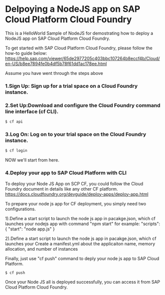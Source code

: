 # Delpoying a NodeJS app on SAP Cloud Platform Cloud Foundry
This is a HelloWorld Sample of NodeJS for demostrating how to deploy a NodeJS app on SAP Cloud Platform Cloud Foundry.

To get started with SAP Cloud Platform Cloud Foundry, please follow the how-to guide below:
https://help.sap.com/viewer/65de2977205c403bbc107264b8eccf4b/Cloud/en-US/b8ee7894fe0b4df5b78f61dd1ac178ee.html

Assume you have went through the steps above 

### 1.Sign Up: Sign up for a trial space on a Cloud Foundry instance.

### 2.Set Up:Download and configure the Cloud Foundry command line interface (cf CLI).
```sh
$ cf api 
```

### 3.Log On: Log on to your trial space on the Cloud Foundry instance.
```sh
$ cf login
```
NOW we'll start from here.

### 4.Deploy your app to SAP Cloud Platform with CLI

To deploy your Node JS App on SCP CF, you could follow the Cloud Foundry document in details like any other CF platform.
https://docs.cloudfoundry.org/devguide/deploy-apps/deploy-app.html

To prepare your node js app for CF deployment, you simply need two configurations.

1).Define a start script to launch the node js app in pacakge.json, which cf launches your nodejs app with command "npm start"
for example:
"scripts": 
    {
        "start": "node app.js"
    }

2).Define a start script to launch the node js app in pacakge.json, which cf launches your Create a manifest.yml about the applicaiton name, memory allocation, and number of instances

Finally, just use "cf push" command to deply your node js app to SAP Cloud Platform.
```sh
$ cf push
```

Once your Node JS all is deployed successfully, you can access it from SAP Cloud Platform Cloud Foundry.